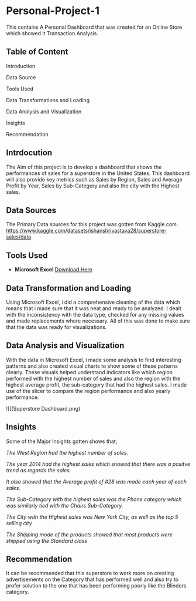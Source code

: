 # Personal-Project-1
This contains A Personal Dashboard that was created for an Online Store which showed it Transaction Analysis. 

## Table of Content
Introduction

Data Source

Tools Used

Data Transformations and Loading

Data Analysis and Visualization

Insights 

Recommendation 

## Intrdocution
The Aim of this project is to develop a dashboard that shows the performances of sales for a superstore in the United States. This dashboard will also provide key metrics such as Sales by Region, Sales and Average Profit by Year, Sales by Sub-Category and also the city with the Highest sales. 

## Data Sources
The Primary Data sources for this project was gotten from Kaggle.com. 
https://www.kaggle.com/datasets/ishanshrivastava28/superstore-sales/data

## Tools Used
- **Microsoft Excel** [Download Here](https://www.microsoft.com)

## Data Transformation and Loading 
Using Microsoft Excel, i did a comprehensive cleaning of the data which means that i made sure that it was neat and ready to be analyzed. I dealt with the inconsistency with the data type, checked for any missing values and made replacements where necessary. All of this was done to make sure that the data was ready for visualizations. 

## Data Analysis and Visualization
With the data in Microsoft Excel, i made some analysis to find interesting patterns and also created visual charts to show some of these patterns clearly. 
These visuals helped understand indicators like which region performed with the highest number of sales and also the region with the highest average profit, the sub-category that had the highest sales. 
I made use of the slicer to compare the region performance and also yearly performance. 

 ![](Superstore Dashboard.png)


## Insights
Some of the Major Insights gotten shows that;

*The West Region had the highest number of sales.*

*The year 2014 had the highest sales which showed that there was a positve trend as regards the sales.* 

*It also showed that the Average profit of #28 was made each year of each sales.* 

*The Sub-Category with the highest sales was the Phone category which was similarly tied with the Chairs Sub-Category.*

*The City with the Highest sales was New York City, as well as the top 5 selling city*

*The Shipping mode of the products showed that most products were shipped using the Standard class*

## Recommendation
It can be recommended that this superstore to work more on creating advertisements on the Category that has performed well and also try to profer solution to the one that has been performing poorly like the Blinders category. 

